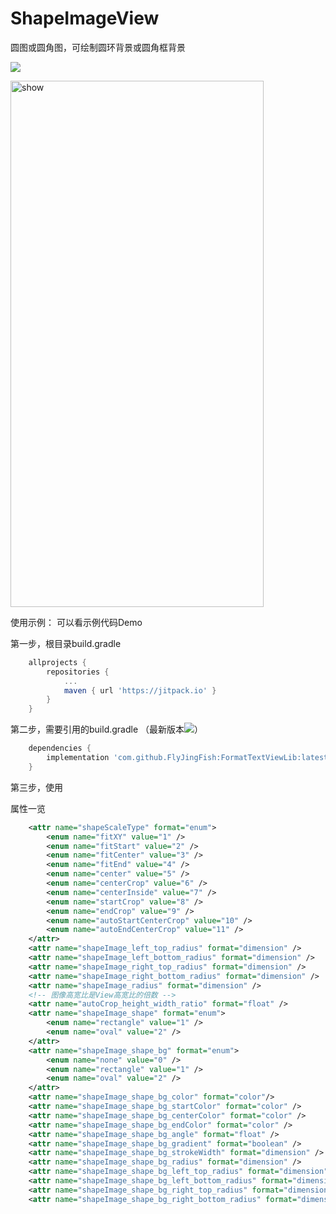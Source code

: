 # ShapeImageView
圆图或圆角图，可绘制圆环背景或圆角框背景

[![](https://jitpack.io/v/FlyJingFish/ShapeImageView.svg)](https://jitpack.io/#FlyJingFish/ShapeImageView)


<img src="https://github.com/FlyJingFish/ShapeImageView/blob/master/screenshot/Screenshot_20220819_135240.jpg" width="405px" height="842px" alt="show" />


使用示例：
    可以看示例代码Demo

第一步，根目录build.gradle

```gradle
    allprojects {
        repositories {
            ...
            maven { url 'https://jitpack.io' }
        }
    }
```
第二步，需要引用的build.gradle （最新版本[![](https://jitpack.io/v/FlyJingFish/ShapeImageView.svg)](https://jitpack.io/#FlyJingFish/ShapeImageView)）

```gradle
    dependencies {
        implementation 'com.github.FlyJingFish:FormatTextViewLib:latest.release.here'
    }
```
第三步，使用

属性一览

```xml
    <attr name="shapeScaleType" format="enum">
        <enum name="fitXY" value="1" />
        <enum name="fitStart" value="2" />
        <enum name="fitCenter" value="3" />
        <enum name="fitEnd" value="4" />
        <enum name="center" value="5" />
        <enum name="centerCrop" value="6" />
        <enum name="centerInside" value="7" />
        <enum name="startCrop" value="8" />
        <enum name="endCrop" value="9" />
        <enum name="autoStartCenterCrop" value="10" />
        <enum name="autoEndCenterCrop" value="11" />
    </attr>
    <attr name="shapeImage_left_top_radius" format="dimension" />
    <attr name="shapeImage_left_bottom_radius" format="dimension" />
    <attr name="shapeImage_right_top_radius" format="dimension" />
    <attr name="shapeImage_right_bottom_radius" format="dimension" />
    <attr name="shapeImage_radius" format="dimension" />
    <!-- 图像高宽比是View高宽比的倍数 -->
    <attr name="autoCrop_height_width_ratio" format="float" />
    <attr name="shapeImage_shape" format="enum">
        <enum name="rectangle" value="1" />
        <enum name="oval" value="2" />
    </attr>
    <attr name="shapeImage_shape_bg" format="enum">
        <enum name="none" value="0" />
        <enum name="rectangle" value="1" />
        <enum name="oval" value="2" />
    </attr>
    <attr name="shapeImage_shape_bg_color" format="color"/>
    <attr name="shapeImage_shape_bg_startColor" format="color" />
    <attr name="shapeImage_shape_bg_centerColor" format="color" />
    <attr name="shapeImage_shape_bg_endColor" format="color" />
    <attr name="shapeImage_shape_bg_angle" format="float" />
    <attr name="shapeImage_shape_bg_gradient" format="boolean" />
    <attr name="shapeImage_shape_bg_strokeWidth" format="dimension" />
    <attr name="shapeImage_shape_bg_radius" format="dimension" />
    <attr name="shapeImage_shape_bg_left_top_radius" format="dimension" />
    <attr name="shapeImage_shape_bg_left_bottom_radius" format="dimension" />
    <attr name="shapeImage_shape_bg_right_top_radius" format="dimension" />
    <attr name="shapeImage_shape_bg_right_bottom_radius" format="dimension" />
```


